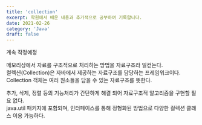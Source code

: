 ```yaml
---
title: 'collection'
excerpt: 학원에서 배운 내용과 추가적으로 공부하여 기록합니다.
date: 2021-02-26
category: 'Java'
draft: false
---
```

 
계속 작정예정  

메모리상에서 자료를 구조적으로 처리하는 방법을 자료구조라 일컫는다.  
컬렉션(Collection)은 자바에서 제공하는 자료구조를 담당하는 프레임워크이다.  
Collection 객체는 여러 원소들을 담을 수 있는 자료구조를 뜻한다.  


추가, 삭제, 정렬 등의 기능처리가 간단하게 해결 되어 자료구조적 알고리즘을 구현할 필요 없다.  
java.util 패키지에 포함되며, 인터페이스를 통해 정형화된 방법으로 다양한 컬렉션 클래스 이용 가능하다.  



























